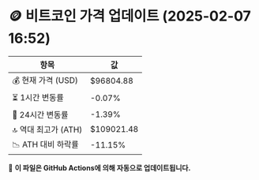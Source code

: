 # 🪙 비트코인 가격 업데이트 (2025-02-07 16:52)

| 항목                | 값 |
|--------------------|----------------|
| 💰 현재 가격 (USD) | $96804.88 |
| ⏳ 1시간 변동률    | -0.07% |
| 📆 24시간 변동률   | -1.39% |
| 🔝 역대 최고가 (ATH) | $109021.48 |
| 📉 ATH 대비 하락률 | -11.15% |

🔄 **이 파일은 GitHub Actions에 의해 자동으로 업데이트됩니다.**
